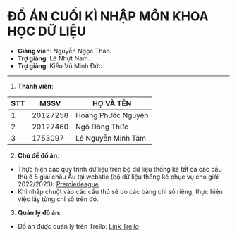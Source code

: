 # ĐỒ ÁN CUỐI KÌ NHẬP MÔN KHOA HỌC DỮ LIỆU 
- **Giảng viê**n: Nguyễn Ngọc Thảo. 
- **Trợ giảng**: Lê Nhựt Nam.
- **Trợ giảng**: Kiều Vũ Minh Đức.

---
1. **Thành viên**: 

|STT|MSSV|HỌ VÀ TÊN|
|---|----|---------|
|1  |20127258 |Hoàng Phước Nguyên|
|2  |20127460|Ngô Đông Thức|
|3| 1753097|Lê Nguyễn Minh Tâm|

2. **Chủ đề đồ án**: 

- Thực hiện các quy trình dữ liệu trên bộ dữ liệu thống kê tất cả các cầu thủ ở 5 giải châu Âu tại webstie (bộ dữ liệu thống kê phục vụ cho giải 2022/2023):  [Premierleague](https://www.premierleague.com/players).
- Khi nhấp chuột vào các cầu thủ sẽ có các bảng chỉ số riêng, thực hiện việc lấy từng chỉ số trên đó. 

3. **Quản lý đồ án**:

- Đồ án được quản lý trên Trello: [Link Trello](https://trello.com/b/zKBjkRFn/final-project-i2ds)
